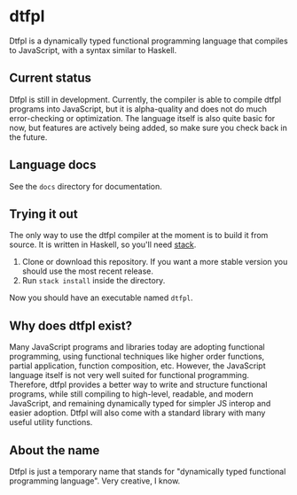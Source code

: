 # dtfpl

Dtfpl is a dynamically typed functional programming language that compiles to JavaScript, with a syntax similar to Haskell.

## Current status

Dtfpl is still in development. Currently, the compiler is able to compile dtfpl programs into JavaScript, but it is alpha-quality and does not do much error-checking or optimization. The language itself is also quite basic for now, but features are actively being added, so make sure you check back in the future.

## Language docs

See the `docs` directory for documentation.

## Trying it out

The only way to use the dtfpl compiler at the moment is to build it from source. It is written in Haskell, so you'll need [stack](https://haskellstack.org).

1. Clone or download this repository. If you want a more stable version you should use the most recent release.
2. Run `stack install` inside the directory.

Now you should have an executable named `dtfpl`.

## Why does dtfpl exist?

Many JavaScript programs and libraries today are adopting functional programming, using functional techniques like higher order functions, partial application, function composition, etc. However, the JavaScript language itself is not very well suited for functional programming. Therefore, dtfpl provides a better way to write and structure functional programs, while still compiling to high-level, readable, and modern JavaScript, and remaining dynamically typed for simpler JS interop and easier adoption. Dtfpl will also come with a standard library with many useful utility functions.

## About the name

Dtfpl is just a temporary name that stands for "dynamically typed functional programming language". Very creative, I know.
